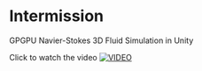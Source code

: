 # Intermission
GPGPU Navier-Stokes 3D Fluid Simulation in Unity


Click to watch the video
[![VIDEO](https://img.youtube.com/vi/HnqBeA6R-M8/0.jpg)](https://www.youtube.com/watch?v=HnqBeA6R-M8)

